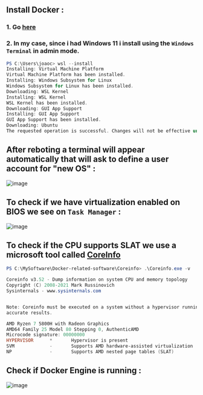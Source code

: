 
## Install Docker :
### 1. Go [here](https://docs.docker.com/get-docker/)
### 2. In my case, since i had Windows 11 i install using the `Windows Terminal` in admin mode. 
``` powershell
PS C:\Users\joaoc> wsl --install
Installing: Virtual Machine Platform
Virtual Machine Platform has been installed.
Installing: Windows Subsystem for Linux
Windows Subsystem for Linux has been installed.
Downloading: WSL Kernel
Installing: WSL Kernel
WSL Kernel has been installed.
Downloading: GUI App Support
Installing: GUI App Support
GUI App Support has been installed.
Downloading: Ubuntu
The requested operation is successful. Changes will not be effective until the system is rebooted.
```
## After reboting a terminal will appear automatically that will ask to define a user account for "new OS" :

![image](https://user-images.githubusercontent.com/49458268/180616369-2ca57d0d-72c9-44a3-9ba9-826add09acb9.png)

## To check if we have virtualization enabled on BIOS we see on `Task Manager` : 

![image](https://user-images.githubusercontent.com/49458268/180617220-1501b6d8-bda1-4661-b3d5-7df1fe0eeef5.png)

## To check if the CPU supports SLAT we use a microsoft tool called [CoreInfo](https://docs.microsoft.com/en-us/sysinternals/downloads/coreinfo)

``` powershell
PS C:\MySoftware\Docker-related-software\Coreinfo> .\Coreinfo.exe -v

Coreinfo v3.52 - Dump information on system CPU and memory topology
Copyright (C) 2008-2021 Mark Russinovich
Sysinternals - www.sysinternals.com


Note: Coreinfo must be executed on a system without a hypervisor running for
accurate results.

AMD Ryzen 7 5800H with Radeon Graphics
AMD64 Family 25 Model 80 Stepping 0, AuthenticAMD
Microcode signature: 00000000
HYPERVISOR      *       Hypervisor is present
SVM             -       Supports AMD hardware-assisted virtualization
NP              -       Supports AMD nested page tables (SLAT)
```
## Check if Docker Engine is running : 
![image](https://user-images.githubusercontent.com/49458268/180646117-c8df7efb-21b2-48fa-a261-ad51a5ed17c3.png)
